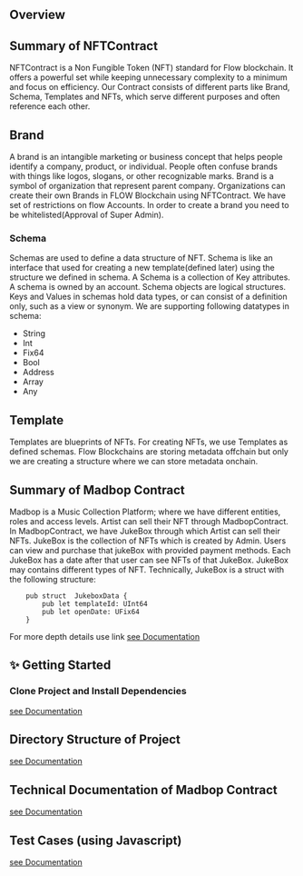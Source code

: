 ## Overview

## Summary of NFTContract

NFTContract is a Non Fungible Token (NFT) standard for Flow blockchain.
It offers a powerful set while keeping unnecessary complexity to a minimum and focus on efficiency.
Our Contract consists of different parts like Brand, Schema, Templates and NFTs, which serve different purposes and often reference each other.

## Brand

A brand is an intangible marketing or business concept that helps people identify a company, product, or individual. People often confuse brands with things like logos, slogans, or other recognizable marks. Brand is a symbol of organization that represent parent company. Organizations can create their own Brands in FLOW Blockchain using NFTContract. We have set of restrictions on flow Accounts. In order to create a brand you need to be whitelisted(Approval of Super Admin).

### Schema

Schemas are used to define a data structure of NFT. Schema is like an interface that used for creating a new template(defined later) using the structure we defined in schema. A Schema is a collection of Key attributes. A schema is owned by an account. Schema objects are logical structures. Keys and Values in schemas hold data types, or can consist of a definition only, such as a view or synonym. We are supporting following datatypes in schema:

- String
- Int
- Fix64
- Bool
- Address
- Array
- Any

## Template

Templates are blueprints of NFTs. For creating NFTs, we use Templates as defined schemas. Flow Blockchains are storing metadata offchain but only we are creating a structure where we can store metadata onchain.

## Summary of Madbop Contract

Madbop is a Music Collection Platform; where we have different entities, roles and access levels. Artist can sell their NFT through MadbopContract. In MadbopContract, we have JukeBox through which Artist can sell their NFTs. JukeBox is the collection of NFTs which is created by Admin. Users can view and purchase that jukeBox with provided payment methods. Each JukeBox has a date after that user can see NFTs of that JukeBox. JukeBox may contains different types of NFT.
Technically, JukeBox is a struct with the following structure:

```
    pub struct  JukeboxData {
        pub let templateId: UInt64
        pub let openDate: UFix64
    }
```

For more depth details use link [see Documentation](docs/Technical_Document.md)

## ✨ Getting Started

### Clone Project and Install Dependencies

[see Documentation](docs/Dependencies.md)

## Directory Structure of Project

[see Documentation](docs/Directory_Structure.md)

## Technical Documentation of Madbop Contract

[see Documentation](docs/Technical_Document.md)

## Test Cases (using Javascript)

[see Documentation](test/js/README.md)
